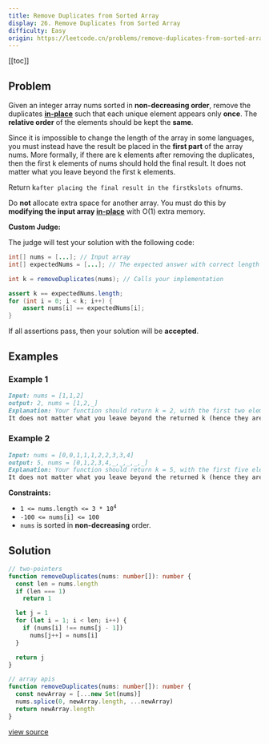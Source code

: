 ```yaml
---
title: Remove Duplicates from Sorted Array
display: 26. Remove Duplicates from Sorted Array
difficulty: Easy
origin: https://leetcode.cn/problems/remove-duplicates-from-sorted-array
---
```


[[toc]]

## Problem

Given an integer array nums sorted in **non-decreasing order**, remove the duplicates <a href="https://en.wikipedia.org/wiki/In-place_algorithm" target="_blank">**in-place**</a> such that each unique element appears only **once**. The **relative order** of the elements should be kept the **same**.

Since it is impossible to change the length of the array in some languages, you must instead have the result be placed in the **first part** of the array nums. More formally, if there are k elements after removing the duplicates, then the first k elements of nums should hold the final result. It does not matter what you leave beyond the first k elements.

Return k` after placing the final result in the first `k` slots of `nums.

Do **not** allocate extra space for another array. You must do this by **modifying the input array <a href="https://en.wikipedia.org/wiki/In-place_algorithm" target="_blank">in-place</a>** with O(1) extra memory.

**Custom Judge:**

The judge will test your solution with the following code:

```java
int[] nums = [...]; // Input array
int[] expectedNums = [...]; // The expected answer with correct length

int k = removeDuplicates(nums); // Calls your implementation

assert k == expectedNums.length;
for (int i = 0; i < k; i++) {
    assert nums[i] == expectedNums[i];
}
```

If all assertions pass, then your solution will be **accepted**.

## Examples

### Example 1

```md
Input: nums = [1,1,2]
output: 2, nums = [1,2,_]
Explanation: Your function should return k = 2, with the first two elements of nums being 1 and 2 respectively.
It does not matter what you leave beyond the returned k (hence they are underscores).
```

### Example 2

```md
Input: nums = [0,0,1,1,1,2,2,3,3,4]
output: 5, nums = [0,1,2,3,4,_,_,_,_,_]
Explanation: Your function should return k = 5, with the first five elements of nums being 0, 1, 2, 3, and 4 respectively.
It does not matter what you leave beyond the returned k (hence they are underscores).
```

**Constraints:**

- <code>1 &lt;= nums.length &lt;= 3 * 10<sup>4</sup></code>
- <code>-100 &lt;= nums[i] &lt;= 100</code>
- <code>nums</code> is sorted in **non-decreasing** order.

## Solution

```ts
// two-pointers
function removeDuplicates(nums: number[]): number {
  const len = nums.length
  if (len === 1)
    return 1

  let j = 1
  for (let i = 1; i < len; i++) {
    if (nums[i] !== nums[j - 1])
      nums[j++] = nums[i]
  }

  return j
}

// array apis
function removeDuplicates(nums: number[]): number {
  const newArray = [...new Set(nums)]
  nums.splice(0, newArray.length, ...newArray)
  return newArray.length
}
```

[view source](https://leetcode.cn/problems/remove-duplicates-from-sorted-array)
